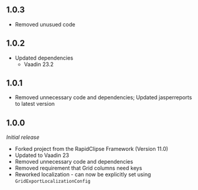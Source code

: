 ## 1.0.3
* Removed unusued code

## 1.0.2

* Updated dependencies
  * Vaadin 23.2

## 1.0.1

* Removed unnecessary code and dependencies; Updated jasperreports to latest version

## 1.0.0
<i>Initial release</i>

* Forked project from the RapidClipse Framework (Version 11.0)
* Updated to Vaadin 23
* Removed unnecessary code and dependencies
* Removed requirement that Grid columns need keys
* Reworked localization - can now be explicitly set using ``GridExportLocalizationConfig``
